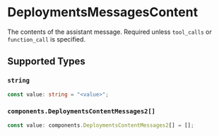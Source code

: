 # DeploymentsMessagesContent

The contents of the assistant message. Required unless `tool_calls` or `function_call` is specified.


## Supported Types

### `string`

```typescript
const value: string = "<value>";
```

### `components.DeploymentsContentMessages2[]`

```typescript
const value: components.DeploymentsContentMessages2[] = [];
```

